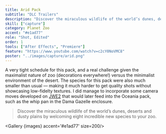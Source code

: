 ```yaml
---
title: Arid Pack
subtitle: "DLC Trailers"
description: "Discover the miraculous wildlife of the world’s dunes, deserts and dusty plains by welcoming eight incredible new species to your zoo"
skill: ["capture"]
category: Planet Zoo
accent: "#e1ad77"
role: "Shot, Edited"
order: 1
tools: ["After Effects", "Premiere"]
feature: "https://www.youtube.com/watch?v=c2cY0NoVMC8"
poster: "../images/capture/arid.png"
---
```


<script>
  import YouTube from '$lib/components/YouTube.svelte';
  import Gallery from '$lib/components/Gallery.svelte';
  const images = [
    {src: "../images/capture/porcupine.png", alt: 'Porcupines in Zoo', width: 200},
    {src: "../images/capture/capturereel.png", alt: 'Dama Gazelle'},
  ]
</script>

A very tight schedule for this pack, and a real challenge given the maximalist nature of zoo (decorations everywhere!) versus the minimalist environment of the desert. The species for this pack were also much smaller than usual — making it much harder to get quality shots without showcasing low-fidelty textures. I did manage to incorporate some camera moves developed on [JWE2](project/jwe2) that would later feed into the Oceania pack, such as the whip pan in the Dama Gazelle enclosure.

> Discover the miraculous wildlife of the world’s dunes, deserts and dusty plains by welcoming eight incredible new species to your zoo.

<YouTube url="https://www.youtube.com/watch?v=YsYsKv67usE" />

<Gallery {images} accent='#e1ad77' size=200/>
